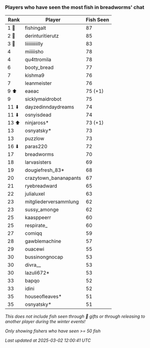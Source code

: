 ### Players who have seen the most fish in breadworms' chat
| Rank | Player | Fish Seen |
|------|--------|-----------|
| 1 🥇  | fishingalt  | 87 |
| 2 🥈  | derinturitierutz  | 85 |
| 3 🥉  | liiiiiiiiiilly  | 83 |
| 4  | miiiiisho  | 78 |
| 4  | qu4ttromila  | 78 |
| 6  | booty_bread  | 77 |
| 7  | kishma9  | 76 |
| 7  | leanmeister  | 76 |
| 9 ⬆ | eaeac  | 75 (+1) |
| 9  | sicklymaidrobot  | 75 |
| 11 ⬇ | dayzedinndaydreams  | 74 |
| 11 ⬇ | osnyisdead  | 74 |
| 13 ⬆ | ninjaross*  | 73 (+1) |
| 13  | osnyatsky*  | 73 |
| 13  | puzzlow  | 73 |
| 16 ⬇ | paras220  | 72 |
| 17  | breadworms  | 70 |
| 18  | larvasisters  | 69 |
| 19  | dougiefresh_83*  | 68 |
| 20  | crazytown_bananapants  | 67 |
| 21  | ryebreadward  | 65 |
| 22  | julialuxel  | 63 |
| 23  | mitgliederversammlung  | 62 |
| 23  | sussy_amonge  | 62 |
| 25  | kaasppeerr  | 60 |
| 25  | respirate_  | 60 |
| 27  | comiqq  | 59 |
| 28  | gawblemachine  | 57 |
| 29  | ouacewi  | 55 |
| 30  | bussinongnocap  | 53 |
| 30  | divra__  | 53 |
| 30  | lazuli672*  | 53 |
| 33  | bapqo  | 52 |
| 33  | idini  | 52 |
| 35  | houseofleaves*  | 51 |
| 35  | osnyatsky*  | 51 |

_This does not include fish seen through 🎁 gifts or through releasing to another player during the winter events!_

_Only showing fishers who have seen >= 50 fish_

_Last updated at 2025-03-02 12:00:41 UTC_